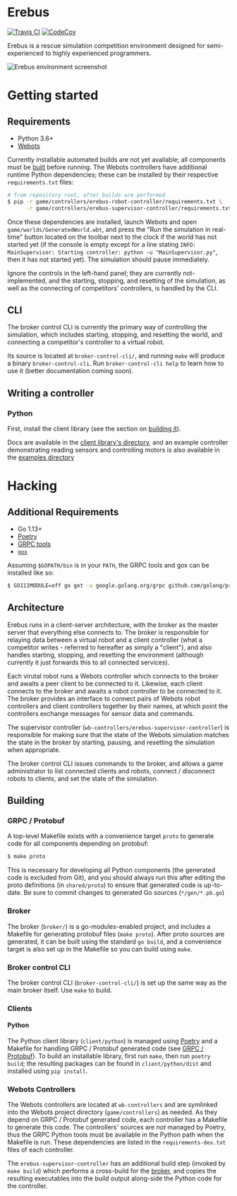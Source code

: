 # Erebus

[![Travis CI](https://img.shields.io/travis/com/ethanwu10/erebus?style=flat-square)](https://travis-ci.com/ethanwu10/erebus)
[![CodeCov](https://img.shields.io/codecov/c/gh/ethanwu10/erebus?style=flat-square)](https://codecov.io/gh/ethanwu10/erebus)

Erebus is a rescue simulation competition environment designed for
semi-experienced to highly experienced programmers.

![Erebus environment screenshot](https://github.com/Shadow149/Erebus/raw/Orion/images/environment.JPG)

# Getting started

## Requirements

- Python 3.6+
- [Webots](https://cyberbotics.com)

Currently installable automated builds are not yet available; all components
must be [built](#building) before running. The Webots controllers have
additional runtime Python dependencies; these can be installed by their
respective `requirements.txt` files:

```sh
# from repository root, after builds are performed
$ pip -r game/controllers/erebus-robot-controller/requirements.txt \
      -r game/controllers/erebus-supervisor-controller/requirements.txt
```

Once these dependencies are installed, launch Webots and open
`game/worlds/GeneratedWorld.wbt`, and press the "Run the simulation in
real-time" button located on the toolbar next to the clock if the world has not
started yet (if the console is empty except for a line stating `INFO:
MainSupervisor: Starting controller: python -u "MainSupervisor.py"`, then it has
not started yet). The simulation should pause immediately.

Ignore the controls in the left-hand panel; they are currently not-implemented,
and the starting, stopping, and resetting of the simulation, as well as the
connecting of competitors' controllers, is handled by the CLI.

## CLI

The broker control CLI is currently the primary way of controlling the
simulation, which includes starting, stopping, and resetting the world, and
connecting a competitor's controller to a virtual robot.

Its source is located at `broker-control-cli/`, and running `make` will produce a
binary `broker-control-cli`. Run `broker-control-cli help` to learn how to use
it (better documentation coming soon).

## Writing a controller

### Python

First, install the client library (see the section on [building it](#python-2)).

Docs are available in the [client library's
directory](https://github.com/ethanwu10/erebus/blob/master/client/python/README.rst),
and an example controller demonstrating reading sensors and controlling motors
is also available in the [examples
directory](https://github.com/ethanwu10/erebus/tree/master/client/python/examples)

# Hacking

## Additional Requirements

- Go 1.13+
- [Poetry](https://python-poetry.org)
- [GRPC tools](https://grpc.io/docs/quickstart/go/#prerequisites)
- [`gox`](https://github.com/mitchellh/gox)

Assuming `$GOPATH/bin` is in your `PATH`, the GRPC tools and gox can be
installed like so:

```sh
$ GO111MODULE=off go get -u google.golang.org/grpc github.com/golang/protobuf/protoc-gen-go github.com/mitchellh/gox
```

## Architecture

Erebus runs in a client-server architecture, with the broker as the master
server that everything else connects to. The broker is responsible for relaying
data between a virtual robot and a client controller (what a competitor writes -
referred to hereafter as simply a "client"), and also handles starting,
stopping, and resetting the environment (although currently it just forwards
this to all connected services).

Each virutal robot runs a Webots controller which connects to the broker and
awaits a peer client to be connected to it. Likewise, each client connects to
the broker and awaits a robot controller to be connected to it. The broker
provides an interface to connect pairs of Webots robot controllers and client
controllers together by their names, at which point the controllers exchange
messages for sensor data and commands.

The supervisor controller (`wb-controllers/erebus-supervisor-controller`) is
responsible for making sure that the state of the Webots simulation matches the
state in the broker by starting, pausing, and resetting the simulation when
appropriate.

The broker control CLI issues commands to the broker, and allows a game
administrator to list connected clients and robots, connect / disconnect robots
to clients, and set the state of the simulation.

## Building

### GRPC / Protobuf

A top-level Makefile exists with a convenience target `proto` to generate code
for all components depending on protobuf:

```sh
$ make proto
```

This is necessary for developing all Python components (the generated code is
excluded from Git), and you should always run this after editing the proto
definitions (in `shared/proto`) to ensure that generated code is up-to-date. Be
sure to commit changes to generated Go sources (`*/gen/*.pb.go`)

### Broker

The broker (`broker/`) is a go-modules-enabled project, and includes a Makefile
for generating protobuf files (`make proto`). After proto sources are generated,
it can be built using the standard `go build`, and a convenience target is also
set up in the Makefile so you can build using `make`.

### Broker control CLI

The broker control CLI (`broker-control-cli/`) is set up the same way as the
main broker itself. Use `make` to build.

### Clients

#### Python

The Python client library (`client/python`) is managed using
[Poetry](https://python-poetry.org) and a Makefile for handling GRPC / Protobuf
generated code (see [GRPC / Protobuf](#grpc-%2F-protobuf)). To build an
installable library, first run `make`, then run `poetry build`; the resulting
packages can be found in `client/python/dist` and installed using `pip install`.

### Webots Controllers

The Webots controllers are located at `wb-controllers` and are symlinked into
the Webots project directory (`game/controllers`) as needed. As they depend on
GRPC / Protobuf generated code, each controller has a Makefile to generate this
code. The controllers' sources are *not* managed by Poetry, thus the GRPC Python
tools must be available in the Python path when the Makefile is run. These
dependencies are listed in the `requirements-dev.txt` files of each controller.

The `erebus-supervisor-controller` has an additional build step (invoked by
`make build`) which performs a cross-build for the [broker](#broker), and copies
the resulting executables into the build output along-side the Python code for
the controller.

